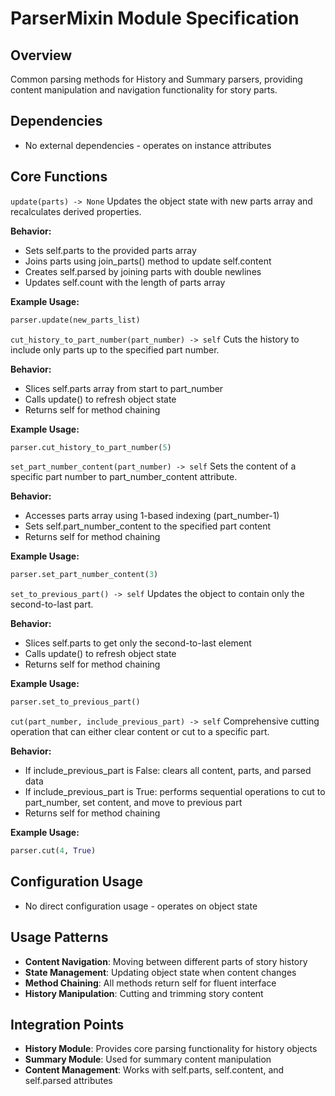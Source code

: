 # ParserMixin Module Specification

## Overview
Common parsing methods for History and Summary parsers, providing content manipulation and navigation functionality for story parts.

## Dependencies
- No external dependencies - operates on instance attributes

## Core Functions

`update(parts) -> None`
Updates the object state with new parts array and recalculates derived properties.

**Behavior:**
- Sets self.parts to the provided parts array
- Joins parts using join_parts() method to update self.content
- Creates self.parsed by joining parts with double newlines
- Updates self.count with the length of parts array

**Example Usage:**
```python
parser.update(new_parts_list)
```

`cut_history_to_part_number(part_number) -> self`
Cuts the history to include only parts up to the specified part number.

**Behavior:**
- Slices self.parts array from start to part_number
- Calls update() to refresh object state
- Returns self for method chaining

**Example Usage:**
```python
parser.cut_history_to_part_number(5)
```

`set_part_number_content(part_number) -> self`
Sets the content of a specific part number to part_number_content attribute.

**Behavior:**
- Accesses parts array using 1-based indexing (part_number-1)
- Sets self.part_number_content to the specified part content
- Returns self for method chaining

**Example Usage:**
```python
parser.set_part_number_content(3)
```

`set_to_previous_part() -> self`
Updates the object to contain only the second-to-last part.

**Behavior:**
- Slices self.parts to get only the second-to-last element
- Calls update() to refresh object state
- Returns self for method chaining

**Example Usage:**
```python
parser.set_to_previous_part()
```

`cut(part_number, include_previous_part) -> self`
Comprehensive cutting operation that can either clear content or cut to a specific part.

**Behavior:**
- If include_previous_part is False: clears all content, parts, and parsed data
- If include_previous_part is True: performs sequential operations to cut to part_number, set content, and move to previous part
- Returns self for method chaining

**Example Usage:**
```python
parser.cut(4, True)
```

## Configuration Usage
- No direct configuration usage - operates on object state

## Usage Patterns
- **Content Navigation**: Moving between different parts of story history
- **State Management**: Updating object state when content changes
- **Method Chaining**: All methods return self for fluent interface
- **History Manipulation**: Cutting and trimming story content

## Integration Points
- **History Module**: Provides core parsing functionality for history objects
- **Summary Module**: Used for summary content manipulation
- **Content Management**: Works with self.parts, self.content, and self.parsed attributes
